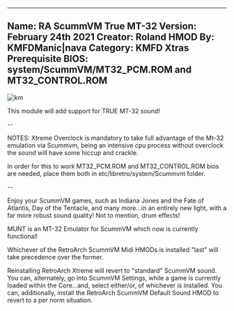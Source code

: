 -----------------------
Name: RA ScummVM True MT-32
Version: February 24th 2021
Creator: Roland
HMOD By: KMFDManic|nava
Category: KMFD Xtras
Prerequisite BIOS: system/ScummVM/MT32_PCM.ROM and MT32_CONTROL.ROM
-----------------------
![km](https://i.imgur.com/MUL2XVF.png)

This module will add support for TRUE MT-32 sound!

--

NOTES: Xtreme Overclock is mandatory to take full advantage of the Mt-32 emulation via Scummvm,
being an intensive cpu process without overclock the sound will have some hiccup and crackle.

In order for this to work MT32_PCM.ROM and MT32_CONTROL.ROM bios are needed,
place them both in etc/libretro/system/Scummvm folder.

--

Enjoy your ScummVM games, such as Indiana Jones and the Fate of Atlantis, Day of the Tentacle,
and many more...in an entirely new light, with a far more robust sound quality!  Not to mention, drum effects!

MUNT is an MT-32 Emulator for ScummVM which now is currently functional!

Whichever of the RetroArch ScummVM Midi HMODs is installed "last" will take precedence over the former.  

Reinstalling RetroArch Xtreme will revert to "standard" ScummVM sound.  You can, alternately, go into ScummVM 
Settings, while a game is currently loaded within the Core...and, select either/or, of whichever is installed.
You can, additionally, install the RetroArch ScummVM Default Sound HMOD to revert to a per norm situation.
